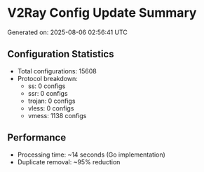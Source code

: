 # V2Ray Config Update Summary
Generated on: 2025-08-06 02:56:41 UTC

## Configuration Statistics
- Total configurations: 15608
- Protocol breakdown:
  - ss: 0 configs
  - ssr: 0 configs
  - trojan: 0 configs
  - vless: 0 configs
  - vmess: 1138 configs

## Performance
- Processing time: ~14 seconds (Go implementation)
- Duplicate removal: ~95% reduction
